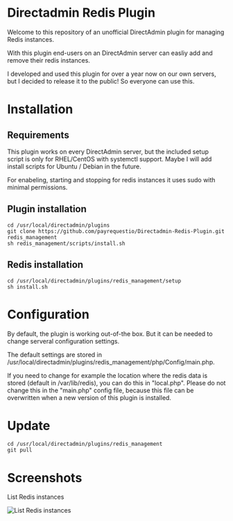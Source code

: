 # Directadmin Redis Plugin
Welcome to this repository of an unofficial DirectAdmin plugin for managing Redis instances. 

With this plugin end-users on an DirectAdmin server can easliy add and remove their redis instances.

I developed and used this plugin for over a year now on our own servers, but I decided to release it to the public! So everyone can use this.

# Installation
## Requirements
This plugin works on every DirectAdmin server, but the included setup script is only for RHEL/CentOS with systemctl support. Maybe I will add install scripts for Ubuntu / Debian in the future.

For enabeling, starting and stopping for redis instances it uses sudo with minimal permissions.
## Plugin installation
```
cd /usr/local/directadmin/plugins
git clone https://github.com/payrequestio/Directadmin-Redis-Plugin.git redis_management
sh redis_management/scripts/install.sh
```

## Redis installation
```
cd /usr/local/directadmin/plugins/redis_management/setup
sh install.sh
```

# Configuration
By default, the plugin is working out-of-the box. But it can be needed to change serveral configuration settings.

The default settings are stored in /usr/local/directadmin/plugins/redis_management/php/Config/main.php.

If you need to change for example the location where the redis data is stored (default in /var/lib/redis), you can do this in "local.php". Please do not change this in the "main.php" config file, because this file can be overwritten when a new version of this plugin is installed.

# Update
```
cd /usr/local/directadmin/plugins/redis_management
git pull
```

# Screenshots
List Redis instances

![List Redis instances](https://raw.githubusercontent.com/kbentlage/da-redis-management/master/screenshots/list.png)
